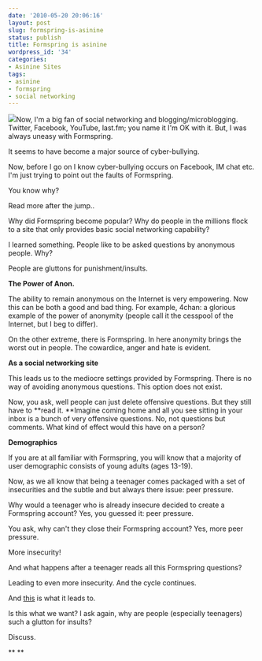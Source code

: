 ```yaml
---
date: '2010-05-20 20:06:16'
layout: post
slug: formspring-is-asinine
status: publish
title: Formspring is asinine
wordpress_id: '34'
categories:
- Asinine Sites
tags:
- asinine
- formspring
- social networking
---
```


[![](http://img263.imageshack.us/img263/6243/formspring1.png)](http://img263.imageshack.us/img263/6243/formspring1.png)Now, I'm a big fan of social networking and blogging/microblogging. Twitter, Facebook, YouTube, last.fm; you name it I'm OK with it. But, I was always uneasy with Formspring.

It seems to have become a major source of cyber-bullying.

Now, before I go on I know cyber-bullying occurs on Facebook, IM chat etc. I'm just trying to point out the faults of Formspring.

You know why?

Read more after the jump..



Why did Formspring become popular? Why do people in the millions flock to a site that only provides basic social networking capability?

I learned something. People like to be asked questions by anonymous people. Why?

People are gluttons for punishment/insults.

**The Power of Anon.**

The ability to remain anonymous on the Internet is very empowering. Now this can be both a good and bad thing. For example, 4chan: a glorious example of the power of anonymity (people call it the cesspool of the Internet, but I beg to differ).

On the other extreme, there is Formspring. In here anonymity brings the worst out in people. The cowardice, anger and hate is evident.

**As a social networking site**

This leads us to the mediocre settings provided by Formspring. There is no way of avoiding anonymous questions. This option does not exist.

Now, you ask, well people can just delete offensive questions. But they still have to **read it. **Imagine coming home and all you see sitting in your inbox is a bunch of very offensive questions. No, not questions but comments. What kind of effect would this have on a person?

**Demographics**

If you are at all familiar with Formspring, you will know that a majority of user demographic consists of young adults (ages 13-19).

Now, as we all know that being a teenager comes packaged with a set of insecurities and the subtle and but always there issue: peer pressure.

Why would a teenager who is already insecure decided to create a Formspring account? Yes, you guessed it: peer pressure.

You ask, why can't they close their Formspring account? Yes, more peer pressure.

More insecurity!

And what happens after a teenager reads all this Formspring questions?

Leading to even more insecurity. And the cycle continues.

And [this](http://www.google.ca/url?sa=t&source=web&ct=res&cd=1&ved=0CBcQFjAA&url=http%3A%2F%2Fwww.nydailynews.com%2Fnews%2Fny_crime%2F2010%2F03%2F25%2F2010-03-25_li_teens_suicide_linked_to_cruel_cyberbullies_police.html&rct=j&q=formspring+suicide&ei=c9D1S6zYPIXGlQex04yKCw&usg=AFQjCNFs0RKM_S8Mc0jQM_ILA5sE8yhpJg) is what it leads to.

Is this what we want? I ask again, why are people (especially teenagers) such a glutton for insults?

Discuss.

**
**
